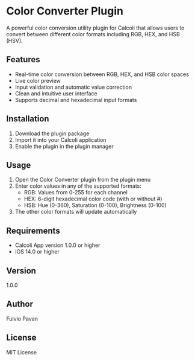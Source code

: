 # Color Converter Plugin

A powerful color conversion utility plugin for Calcoli that allows users to convert between different color formats including RGB, HEX, and HSB (HSV).

## Features

- Real-time color conversion between RGB, HEX, and HSB color spaces
- Live color preview
- Input validation and automatic value correction
- Clean and intuitive user interface
- Supports decimal and hexadecimal input formats

## Installation

1. Download the plugin package
2. Import it into your Calcoli application
3. Enable the plugin in the plugin manager

## Usage

1. Open the Color Converter plugin from the plugin menu
2. Enter color values in any of the supported formats:
   - RGB: Values from 0-255 for each channel
   - HEX: 6-digit hexadecimal color code (with or without #)
   - HSB: Hue (0-360), Saturation (0-100), Brightness (0-100)
3. The other color formats will update automatically

## Requirements

- Calcoli App version 1.0.0 or higher
- iOS 14.0 or higher

## Version

1.0.0

## Author

Fulvio Pavan

## License

MIT License